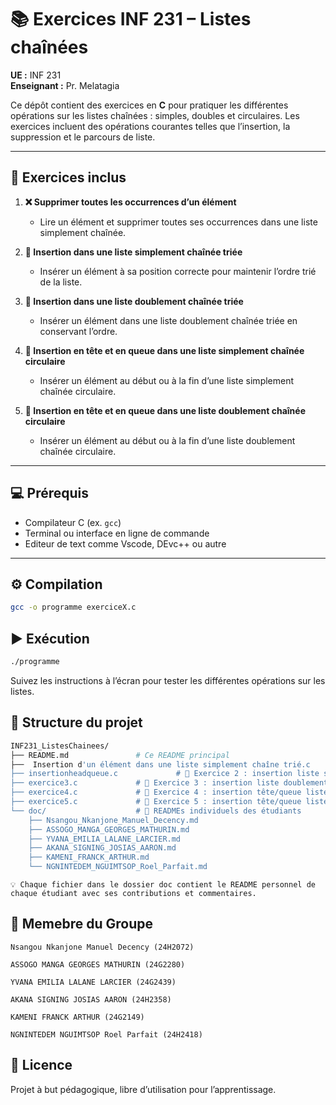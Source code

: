 # 📚 Exercices INF 231 – Listes chaînées

**UE :** INF 231  
**Enseignant :** Pr. Melatagia  

Ce dépôt contient des exercices en **C** pour pratiquer les différentes opérations sur les listes chaînées : simples, doubles et circulaires. Les exercices incluent des opérations courantes telles que l’insertion, la suppression et le parcours de liste.  

---

## 📝 **Exercices inclus**

1. **❌ Supprimer toutes les occurrences d’un élément**  
   - Lire un élément et supprimer toutes ses occurrences dans une liste simplement chaînée.

2. **🔢 Insertion dans une liste simplement chaînée triée**  
   - Insérer un élément à sa position correcte pour maintenir l’ordre trié de la liste.

3. **🔢 Insertion dans une liste doublement chaînée triée**  
   - Insérer un élément dans une liste doublement chaînée triée en conservant l’ordre.

4. **🔄 Insertion en tête et en queue dans une liste simplement chaînée circulaire**  
   - Insérer un élément au début ou à la fin d’une liste simplement chaînée circulaire.

5. **🔄 Insertion en tête et en queue dans une liste doublement chaînée circulaire**  
   - Insérer un élément au début ou à la fin d’une liste doublement chaînée circulaire.

---

## 💻 **Prérequis**

- Compilateur C (ex. `gcc`)  
- Terminal ou interface en ligne de commande
- Editeur de text comme Vscode, DEvc++ ou autre

---

## ⚙️ **Compilation**

```bash
gcc -o programme exerciceX.c
```
## **▶️ Exécution**
```bash
./programme
```
Suivez les instructions à l’écran pour tester les différentes opérations sur les listes.
## **📁 Structure du projet**
```bash
INF231_ListesChainees/
├── README.md               # Ce README principal
├──  Insertion d'un élément dans une liste simplement chaîne trié.c           # ❌ Exercice 1 : suppression d’occurrences
├── insertionheadqueue.c             # 🔢 Exercice 2 : insertion liste simplement chaînée triée
├── exercice3.c             # 🔢 Exercice 3 : insertion liste doublement chaînée triée
├── exercice4.c             # 🔄 Exercice 4 : insertion tête/queue liste circulaire simple
├── exercice5.c             # 🔄 Exercice 5 : insertion tête/queue liste circulaire double
└── doc/                    # 📄 READMEs individuels des étudiants
    ├── Nsangou_Nkanjone_Manuel_Decency.md
    ├── ASSOGO_MANGA_GEORGES_MATHURIN.md
    ├── YVANA_EMILIA_LALANE_LARCIER.md
    ├── AKANA_SIGNING_JOSIAS_AARON.md
    ├── KAMENI_FRANCK_ARTHUR.md
    └── NGNINTEDEM_NGUIMTSOP_Roel_Parfait.md
```
    💡 Chaque fichier dans le dossier doc contient le README personnel de chaque étudiant avec ses contributions et commentaires.

## **👥 Memebre du Groupe**

    Nsangou Nkanjone Manuel Decency (24H2072)

    ASSOGO MANGA GEORGES MATHURIN (24G2280)

    YVANA EMILIA LALANE LARCIER (24G2439)

    AKANA SIGNING JOSIAS AARON (24H2358)

    KAMENI FRANCK ARTHUR (24G2149)

    NGNINTEDEM NGUIMTSOP Roel Parfait (24H2418)

## **📜 Licence**

Projet à but pédagogique, libre d’utilisation pour l’apprentissage.
